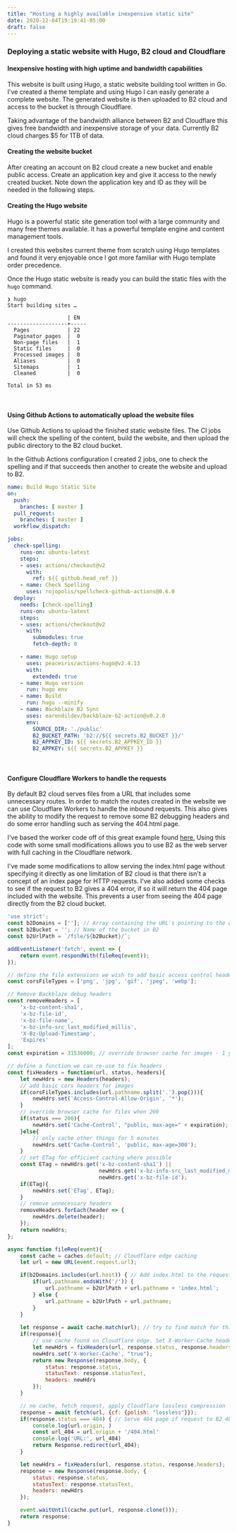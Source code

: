 ```yaml
---
title: "Hosting a highly available inexpensive static site"
date: 2020-12-04T19:19:41-05:00
draft: false 
---
```


### Deploying a static website with Hugo, B2 cloud and Cloudflare

#### Inexpensive hosting with high uptime and bandwidth capabilities

This website is built using Hugo, a static website building tool written in Go.  I've created a theme template and using Hugo I can easily generate a complete website. The generated website is then uploaded to B2 cloud and access to the bucket is through Cloudflare.

Taking advantage of the bandwidth alliance between B2 and Cloudflare this gives free bandwidth and inexpensive storage of your data.  Currently B2 cloud charges $5 for 1TB of data.

#### Creating the website bucket

After creating an account on B2 cloud create a new bucket and enable public access. Create an application key and give it access to the newly created bucket. Note down the application key and ID as they will be needed in the following steps.

#### Creating the Hugo website

Hugo is a powerful static site generation tool with a large community and many free themes available. It has a powerful template engine and content management tools.

I created this websites current theme from scratch using Hugo templates and found it very enjoyable once I got more familiar with Hugo template order precedence.

Once the Hugo static website is ready you can build the static files with the `hugo` command.

```
❯ hugo
Start building sites … 

                   | EN  
-------------------+-----
  Pages            | 22  
  Paginator pages  |  0  
  Non-page files   |  1  
  Static files     |  0  
  Processed images |  0  
  Aliases          |  0  
  Sitemaps         |  1  
  Cleaned          |  0  

Total in 53 ms
```

<br />

#### Using Github Actions to automatically upload the website files

Use Github Actions to upload the finished static website files. The CI jobs will check the spelling of the content, build the website, and then upload the public directory to the B2 cloud bucket.

In the Github Actions configuration I created 2 jobs, one to check the spelling and if that succeeds then another to create the website and upload to B2.

``` .github/workflows/main.yml
name: Build Hugo Static Site
on:
  push:
    branches: [ master ]
  pull_request:
    branches: [ master ]
  workflow_dispatch:

jobs:
  check-spelling:
    runs-on: ubuntu-latest
    steps:
    - uses: actions/checkout@v2
      with:
        ref: ${{ github.head_ref }}
    - name: Check Spelling
      uses: rojopolis/spellcheck-github-actions@0.6.0
  deploy:
    needs: [check-spelling]
    runs-on: ubuntu-latest
    steps:
    - uses: actions/checkout@v2
      with:
        submodules: true
        fetch-depth: 0

    - name: Hugo setup
      uses: peaceiris/actions-hugo@v2.4.13
      with:
        extended: true
    - name: Hugo version
      run: hugo env
    - name: Build
      run: hugo --minify
    - name: Backblaze B2 Sync
      uses: earendildev/backblaze-b2-action@v0.2.0
      env:
        SOURCE_DIR: './public'
        B2_BUCKET_PATH: 'b2://${{ secrets.B2_BUCKET }}/'
        B2_APPKEY_ID: ${{ secrets.B2_APPKEY_ID }}
        B2_APPKEY: ${{ secrets.B2_APPKEY }}
```
<br />

#### Configure Cloudflare Workers to handle the requests

By default B2 cloud serves files from a URL that includes some unnecessary routes. In order to match the routes created in the website we can use Cloudflare Workers to handle the inbound requests. This also gives the ability to modify the request to remove some B2 debugging headers and do some error handling such as serving the 404.html page.

I've based the worker code off of this great example found [here.](https://jross.me/free-personal-image-hosting-with-backblaze-b2-and-cloudflare-workers/) Using this code with some small modifications allows you to use B2 as the web server with full caching in the Cloudflare network.

I've made some modifications to allow serving the index.html page without specifying it directly as one limitation of B2 cloud is that there isn't a concept of an index page for HTTP requests. I've also added some checks to see if the request to B2 gives a 404 error, if so it will return the 404 page included with the website. This prevents a user from seeing the 404 page directly from the B2 cloud bucket.

``` javascript
'use strict';
const b2Domains = ['']; // Array containing the URL's pointing to the website
const b2Bucket = ''; // Name of the bucket in B2
const b2UrlPath = `/file/${b2Bucket}/`;

addEventListener('fetch', event => {
	return event.respondWith(fileReq(event));
});

// define the file extensions we wish to add basic access control headers to
const corsFileTypes = ['png', 'jpg', 'gif', 'jpeg', 'webp'];

// Remove Backblaze debug headers
const removeHeaders = [
	'x-bz-content-sha1',
	'x-bz-file-id',
	'x-bz-file-name',
	'x-bz-info-src_last_modified_millis',
	'X-Bz-Upload-Timestamp',
	'Expires'
];
const expiration = 31536000; // override browser cache for images - 1 year

// define a function we can re-use to fix headers
const fixHeaders = function(url, status, headers){
	let newHdrs = new Headers(headers);
	// add basic cors headers for images
	if(corsFileTypes.includes(url.pathname.split('.').pop())){
		newHdrs.set('Access-Control-Allow-Origin', '*');
	}
	// override browser cache for files when 200
	if(status === 200){
		newHdrs.set('Cache-Control', "public, max-age=" + expiration);
	}else{
		// only cache other things for 5 minutes
		newHdrs.set('Cache-Control', 'public, max-age=300');
	}
	// set ETag for efficient caching where possible
	const ETag = newHdrs.get('x-bz-content-sha1') || 
                             newHdrs.get('x-bz-info-src_last_modified_millis') || 
                             newHdrs.get('x-bz-file-id');
	if(ETag){
		newHdrs.set('ETag', ETag);
	}
	// remove unnecessary headers
	removeHeaders.forEach(header => {
		newHdrs.delete(header);
	});
	return newHdrs;
};

async function fileReq(event){
	const cache = caches.default; // Cloudflare edge caching
	let url = new URL(event.request.url);

	if(b2Domains.includes(url.host)) { // Add index.html to the request if missing and necessary
		if(url.pathname.endsWith('/')) {
			url.pathname = b2UrlPath + url.pathname + 'index.html';
		} else {
			url.pathname = b2UrlPath + url.pathname;
		}
	}
	
	let response = await cache.match(url); // try to find match for this request in the edge cache
	if(response){
		// use cache found on Cloudflare edge. Set X-Worker-Cache header for helpful debug
		let newHdrs = fixHeaders(url, response.status, response.headers);
		newHdrs.set('X-Worker-Cache', "true");
		return new Response(response.body, {
			status: response.status,
			statusText: response.statusText,
			headers: newHdrs
		});
	}

	// no cache, fetch request, apply Cloudflare lossless compression
	response = await fetch(url, {cf: {polish: "lossless"}});
    if(response.status === 404) { // Serve 404 page if request to B2 404's
        console.log(url.origin, )
        const url_404 = url.origin + '/404.html'
        console.log('URL:', url_404)
        return Response.redirect(url_404);
    }

	let newHdrs = fixHeaders(url, response.status, response.headers);
	response = new Response(response.body, {
		status: response.status,
		statusText: response.statusText,
		headers: newHdrs
	});

	event.waitUntil(cache.put(url, response.clone()));
	return response;
}
```

